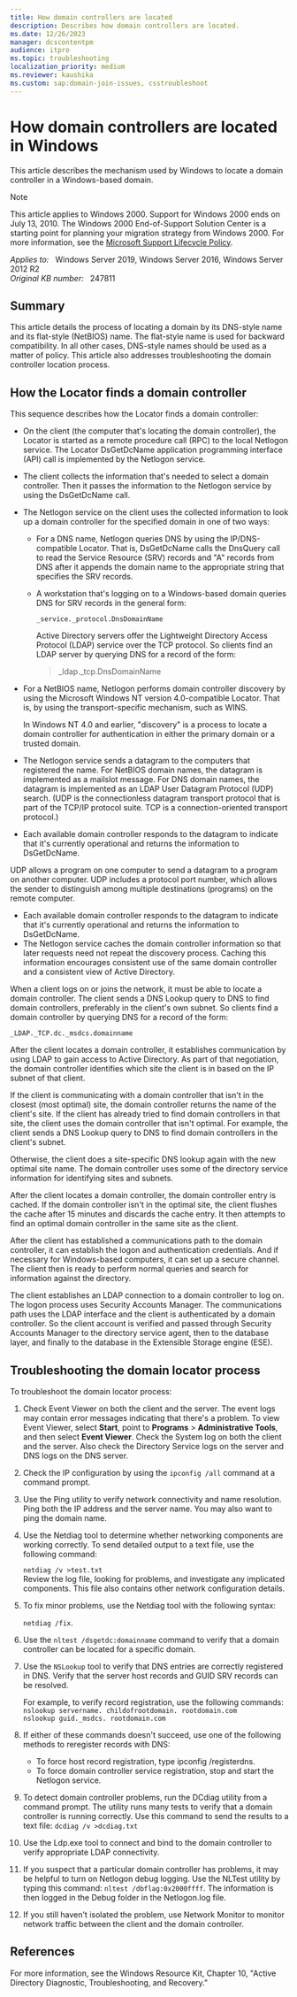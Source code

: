 ```yaml
---
title: How domain controllers are located
description: Describes how domain controllers are located.
ms.date: 12/26/2023
manager: dcscontentpm
audience: itpro
ms.topic: troubleshooting
localization_priority: medium
ms.reviewer: kaushika
ms.custom: sap:domain-join-issues, csstroubleshoot
---
```

# How domain controllers are located in Windows

This article describes the mechanism used by Windows to locate a domain controller in a Windows-based domain.

> [!NOTE]
> This article applies to Windows 2000. Support for Windows 2000 ends on July 13, 2010. The Windows 2000 End-of-Support Solution Center is a starting point for planning your migration strategy from Windows 2000. For more information, see the [Microsoft Support Lifecycle Policy](/lifecycle/).

_Applies to:_ &nbsp; Windows Server 2019, Windows Server 2016, Windows Server 2012 R2  
_Original KB number:_ &nbsp; 247811

## Summary

This article details the process of locating a domain by its DNS-style name and its flat-style (NetBIOS) name. The flat-style name is used for backward compatibility. In all other cases, DNS-style names should be used as a matter of policy. This article also addresses troubleshooting the domain controller location process.

## How the Locator finds a domain controller

This sequence describes how the Locator finds a domain controller:

- On the client (the computer that's locating the domain controller), the Locator is started as a remote procedure call (RPC) to the local Netlogon service. The Locator DsGetDcName application programming interface (API) call is implemented by the Netlogon service.
- The client collects the information that's needed to select a domain controller. Then it passes the information to the Netlogon service by using the DsGetDcName call.
- The Netlogon service on the client uses the collected information to look up a domain controller for the specified domain in one of two ways:
  - For a DNS name, Netlogon queries DNS by using the IP/DNS-compatible Locator. That is, DsGetDcName calls the DnsQuery call to read the Service Resource (SRV) records and "A" records from DNS after it appends the domain name to the appropriate string that specifies the SRV records.
  - A workstation that's logging on to a Windows-based domain queries DNS for SRV records in the general form:

    ```output
    _service._protocol.DnsDomainName
    ```

    Active Directory servers offer the Lightweight Directory Access Protocol (LDAP) service over the TCP protocol. So clients find an LDAP server by querying DNS for a record of the form:  
    > _ldap._tcp.DnsDomainName

- For a NetBIOS name, Netlogon performs domain controller discovery by using the Microsoft Windows NT version 4.0-compatible Locator. That is, by using the transport-specific mechanism, such as WINS.

    In Windows NT 4.0 and earlier, "discovery" is a process to locate a domain controller for authentication in either the primary domain or a trusted domain.  

- The Netlogon service sends a datagram to the computers that registered the name. For NetBIOS domain names, the datagram is implemented as a mailslot message. For DNS domain names, the datagram is implemented as an LDAP User Datagram Protocol (UDP) search. (UDP is the connectionless datagram transport protocol that is part of the TCP/IP protocol suite. TCP is a connection-oriented transport protocol.)
- Each available domain controller responds to the datagram to indicate that it's currently operational and returns the information to DsGetDcName.

UDP allows a program on one computer to send a datagram to a program on another computer. UDP includes a protocol port number, which allows the sender to distinguish among multiple destinations (programs) on the remote computer.  

- Each available domain controller responds to the datagram to indicate that it's currently operational and returns the information to DsGetDcName.
- The Netlogon service caches the domain controller information so that later requests need not repeat the discovery process. Caching this information encourages consistent use of the same domain controller and a consistent view of Active Directory.  

When a client logs on or joins the network, it must be able to locate a domain controller. The client sends a DNS Lookup query to DNS to find domain controllers, preferably in the client's own subnet. So clients find a domain controller by querying DNS for a record of the form:

```output
_LDAP._TCP.dc._msdcs.domainname
```

After the client locates a domain controller, it establishes communication by using LDAP to gain access to Active Directory. As part of that negotiation, the domain controller identifies which site the client is in based on the IP subnet of that client.

If the client is communicating with a domain controller that isn't in the closest (most optimal) site, the domain controller returns the name of the client's site. If the client has already tried to find domain controllers in that site, the client uses the domain controller that isn't optimal. For example, the client sends a DNS Lookup query to DNS to find domain controllers in the client's subnet.

Otherwise, the client does a site-specific DNS lookup again with the new optimal site name. The domain controller uses some of the directory service information for identifying sites and subnets.

After the client locates a domain controller, the domain controller entry is cached. If the domain controller isn't in the optimal site, the client flushes the cache after 15 minutes and discards the cache entry. It then attempts to find an optimal domain controller in the same site as the client.

After the client has established a communications path to the domain controller, it can establish the logon and authentication credentials. And if necessary for Windows-based computers, it can set up a secure channel. The client then is ready to perform normal queries and search for information against the directory.

The client establishes an LDAP connection to a domain controller to log on. The logon process uses Security Accounts Manager. The communications path uses the LDAP interface and the client is authenticated by a domain controller. So the client account is verified and passed through Security Accounts Manager to the directory service agent, then to the database layer, and finally to the database in the Extensible Storage engine (ESE).

## Troubleshooting the domain locator process

To troubleshoot the domain locator process:

1. Check Event Viewer on both the client and the server. The event logs may contain error messages indicating that there's a problem. To view Event Viewer, select **Start**, point to **Programs** > **Administrative Tools**, and then select **Event Viewer**. Check the System log on both the client and the server. Also check the Directory Service logs on the server and DNS logs on the DNS server.
2. Check the IP configuration by using the `ipconfig /all` command at a command prompt.
3. Use the Ping utility to verify network connectivity and name resolution. Ping both the IP address and the server name. You may also want to ping the domain name.
4. Use the Netdiag tool to determine whether networking components are working correctly. To send detailed output to a text file, use the following command:

    `netdiag /v >test.txt`  
    Review the log file, looking for problems, and investigate any implicated components. This file also contains other network configuration details.  
5. To fix minor problems, use the Netdiag tool with the following syntax:

    `netdiag /fix`.
6. Use the `nltest /dsgetdc:domainname` command to verify that a domain controller can be located for a specific domain.
7. Use the `NSLookup` tool to verify that DNS entries are correctly registered in DNS. Verify that the server host records and GUID SRV records can be resolved.

    For example, to verify record registration, use the following commands:  
        `nslookup servername. childofrootdomain. rootdomain.com`  
        `nslookup guid._msdcs. rootdomain.com`  

8. If either of these commands doesn't succeed, use one of the following methods to reregister records with DNS:
   - To force host record registration, type ipconfig /registerdns.
   - To force domain controller service registration, stop and start the Netlogon service.
9. To detect domain controller problems, run the DCdiag utility from a command prompt. The utility runs many tests to verify that a domain controller is running correctly. Use this command to send the results to a text file: `dcdiag /v >dcdiag.txt`  

10. Use the Ldp.exe tool to connect and bind to the domain controller to verify appropriate LDAP connectivity.
11. If you suspect that a particular domain controller has problems, it may be helpful to turn on Netlogon debug logging. Use the NLTest utility by typing this command: `nltest /dbflag:0x2000ffff`. The information is then logged in the Debug folder in the Netlogon.log file.
12. If you still haven't isolated the problem, use Network Monitor to monitor network traffic between the client and the domain controller.

## References

For more information, see the Windows Resource Kit, Chapter 10, "Active Directory Diagnostic, Troubleshooting, and Recovery."
